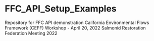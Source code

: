 # FFC_API_Setup_Examples
Repository for FFC API demonstration 
California Environmental Flows Framework (CEFF) Workshop - April 20, 2022
Salmonid Restoration Federation Meeting 2022
